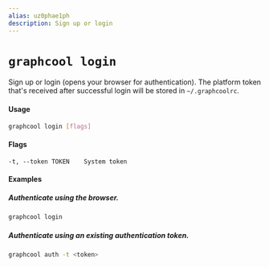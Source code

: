 ```yaml
---
alias: uz0phae1ph
description: Sign up or login
---
```


# `graphcool login`

Sign up or login (opens your browser for authentication). The platform token that's received after successful login will be stored in `~/.graphcoolrc`.

#### Usage

```sh
graphcool login [flags]
```

#### Flags

```
-t, --token TOKEN    System token
```

#### Examples

##### Authenticate using the browser.

```sh
graphcool login
```

##### Authenticate using an existing authentication token.

```sh
graphcool auth -t <token>
```
